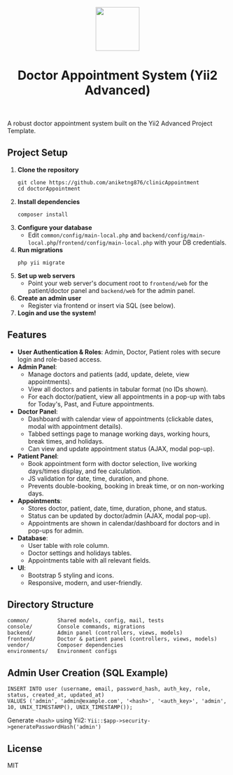 <p align="center">
    <a href="https://github.com/yiisoft" target="_blank">
        <img src="https://avatars0.githubusercontent.com/u/993323" height="100px">
    </a>
    <h1 align="center">Doctor Appointment System (Yii2 Advanced)</h1>
    <br>
</p>

A robust doctor appointment system built on the Yii2 Advanced Project Template.

## Project Setup

1. **Clone the repository**
   ```
   git clone https://github.com/aniketng876/clinicAppointment
   cd doctorAppointment
   ```
2. **Install dependencies**
   ```
   composer install
   ```
3. **Configure your database**
   - Edit `common/config/main-local.php` and `backend/config/main-local.php`/`frontend/config/main-local.php` with your DB credentials.
4. **Run migrations**
   ```
   php yii migrate
   ```
5. **Set up web servers**
   - Point your web server's document root to `frontend/web` for the patient/doctor panel and `backend/web` for the admin panel.
6. **Create an admin user**
   - Register via frontend or insert via SQL (see below).
7. **Login and use the system!**

## Features

- **User Authentication & Roles**: Admin, Doctor, Patient roles with secure login and role-based access.
- **Admin Panel**:
  - Manage doctors and patients (add, update, delete, view appointments).
  - View all doctors and patients in tabular format (no IDs shown).
  - For each doctor/patient, view all appointments in a pop-up with tabs for Today's, Past, and Future appointments.
- **Doctor Panel**:
  - Dashboard with calendar view of appointments (clickable dates, modal with appointment details).
  - Tabbed settings page to manage working days, working hours, break times, and holidays.
  - Can view and update appointment status (AJAX, modal pop-up).
- **Patient Panel**:
  - Book appointment form with doctor selection, live working days/times display, and fee calculation.
  - JS validation for date, time, duration, and phone.
  - Prevents double-booking, booking in break time, or on non-working days.
- **Appointments**:
  - Stores doctor, patient, date, time, duration, phone, and status.
  - Status can be updated by doctor/admin (AJAX, modal pop-up).
  - Appointments are shown in calendar/dashboard for doctors and in pop-ups for admin.
- **Database**:
  - User table with role column.
  - Doctor settings and holidays tables.
  - Appointments table with all relevant fields.
- **UI**:
  - Bootstrap 5 styling and icons.
  - Responsive, modern, and user-friendly.

## Directory Structure

```
common/         Shared models, config, mail, tests
console/        Console commands, migrations
backend/        Admin panel (controllers, views, models)
frontend/       Doctor & patient panel (controllers, views, models)
vendor/         Composer dependencies
environments/   Environment configs
```

## Admin User Creation (SQL Example)

```
INSERT INTO user (username, email, password_hash, auth_key, role, status, created_at, updated_at)
VALUES ('admin', 'admin@example.com', '<hash>', '<auth_key>', 'admin', 10, UNIX_TIMESTAMP(), UNIX_TIMESTAMP());
```
Generate `<hash>` using Yii2: `Yii::$app->security->generatePasswordHash('admin')`

## License

MIT
